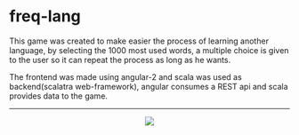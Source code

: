 # freq-lang

This game was created to make easier the process of learning another language, by selecting the 1000 most used words, a multiple choice is given to the user so it can repeat the process as long as he wants.

The frontend was made using angular-2 and scala was used as backend(scalatra web-framework), angular consumes a REST api and scala provides data to the game.

-----------------

<div align="center">
  <img src="https://github.com/jrabello/freq-lang/raw/master/img/state.png">
</div>

